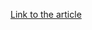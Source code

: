 [Link to the article](https://docs.microsoft.com/en-us/windows/security/threat-protection/security-policy-settings/store-passwords-using-reversible-encryption)
